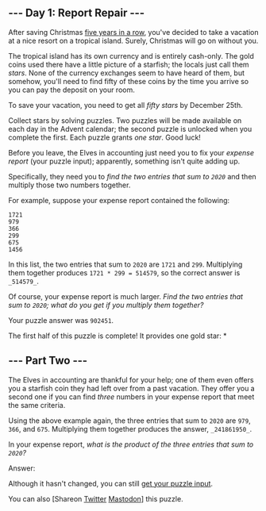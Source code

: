 ## \--- Day 1: Report Repair ---

After saving Christmas [five years in a row](/events), you've decided to take a vacation at a nice resort on a tropical island. Surely, Christmas will go on without you.

The tropical island has its own currency and is entirely cash-only. The gold coins used there have a little picture of a starfish; the locals just call them _stars_. None of the currency exchanges seem to have heard of them, but somehow, you'll need to find fifty of these coins by the time you arrive so you can pay the deposit on your room.

To save your vacation, you need to get all _fifty stars_ by December 25th.

Collect stars by solving puzzles. Two puzzles will be made available on each day in the Advent calendar; the second puzzle is unlocked when you complete the first. Each puzzle grants _one star_. Good luck!

Before you leave, the Elves in accounting just need you to fix your _expense report_ (your puzzle input); apparently, something isn't quite adding up.

Specifically, they need you to _find the two entries that sum to `2020`_ and then multiply those two numbers together.

For example, suppose your expense report contained the following:

    1721
    979
    366
    299
    675
    1456

In this list, the two entries that sum to `2020` are `1721` and `299`. Multiplying them together produces `1721 * 299 = 514579`, so the correct answer is `_514579_`.

Of course, your expense report is much larger. _Find the two entries that sum to `2020`; what do you get if you multiply them together?_

Your puzzle answer was `902451`.

The first half of this puzzle is complete! It provides one gold star: \*

## \--- Part Two ---

The Elves in accounting are thankful for your help; one of them even offers you a starfish coin they had left over from a past vacation. They offer you a second one if you can find _three_ numbers in your expense report that meet the same criteria.

Using the above example again, the three entries that sum to `2020` are `979`, `366`, and `675`. Multiplying them together produces the answer, `_241861950_`.

In your expense report, _what is the product of the three entries that sum to `2020`?_

Answer:

Although it hasn't changed, you can still [get your puzzle input](1/input).

You can also \[Shareon [Twitter](https://twitter.com/intent/tweet?text=I%27ve+completed+Part+One+of+%22Report+Repair%22+%2D+Day+1+%2D+Advent+of+Code+2020&url=https%3A%2F%2Fadventofcode%2Ecom%2F2020%2Fday%2F1&related=ericwastl&hashtags=AdventOfCode) [Mastodon](<javascript:void(0);>)\] this puzzle.
